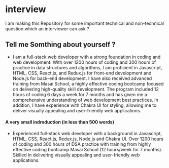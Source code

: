 # interview
I am making this Repository for some important technical and non-technical question which an interviewer can  ask ?


## Tell me Somthing about yourself ?

- I am a full-stack web developer with a strong foundation in coding and web development. With over 1200 hours of coding and 300 hours of practice in data structures and algorithms, I am proficient in Javascript, HTML, CSS, React.js, and Redux.js for front-end development and Node.js for back-end development. I have also received advanced training from Masai School, a highly effective coding bootcamp focused on delivering high-quality skill development. The program included 12 hours of coding 6 days a week for 7 months and has given me a comprehensive understanding of web development best practices. In addition, I have experience with Chakra UI for styling, allowing me to deliver visually appealing and user-friendly web applications.

#### A very small indroduction (in less than 500 words)

- Experienced full-stack web developer with a background in Javascript, HTML, CSS, React.js, Redux.js, Node.js and Chakra UI. Over 1200 hours of coding and 300 hours of DSA practice with training from highly effective coding bootcamp Masai School (12 hours/week for 7 months). Skilled in delivering visually appealing and user-friendly web applications.


